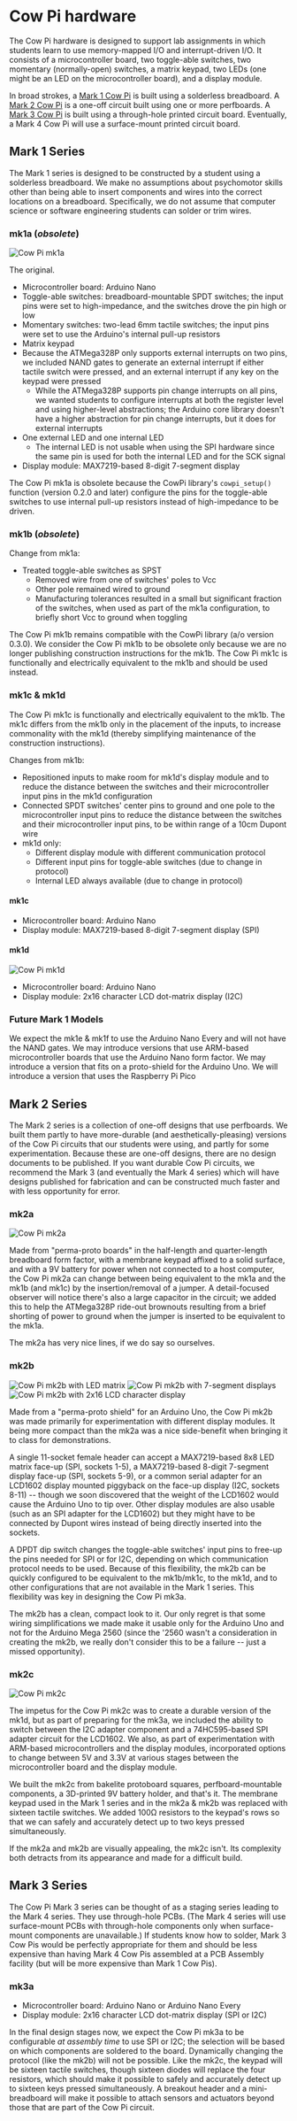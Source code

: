 # Cow Pi hardware

The Cow Pi hardware is designed to support lab assignments in which students
learn to use memory-mapped I/O and interrupt-driven I/O. It consists of a
microcontroller board, two toggle-able switches, two momentary (normally-open)
switches, a matrix keypad, two LEDs (one might be an LED on the microcontroller
board), and a display module.

In broad strokes, a [Mark 1 Cow Pi](#mark-1-series) is built using a solderless
breadboard. A [Mark 2 Cow Pi](#mark-2-series) is a one-off circuit built using one
or more perfboards. A [Mark 3 Cow Pi](#mark-3-series) is built using a 
through-hole printed circuit board. Eventually, a Mark 4 Cow Pi will use a
surface-mount printed circuit board.

## Mark 1 Series

The Mark 1 series is designed to be constructed by a student using a solderless
breadboard. We make no assumptions about psychomotor skills other than being
able to insert components and wires into the correct locations on a breadboard.
Specifically, we do not assume that computer science or software engineering
students can solder or trim wires.

### mk1a (*obsolete*)

![Cow Pi mk1a](mk1a.jpg)

The original.
- Microcontroller board: Arduino Nano
- Toggle-able switches: breadboard-mountable SPDT switches; the input pins were
  set to high-impedance, and the switches drove the pin high or low
- Momentary switches: two-lead 6mm tactile switches; the input pins were set to
  use the Arduino's internal pull-up resistors
- Matrix keypad
- Because the ATMega328P only supports external interrupts on two pins, we
  included NAND gates to generate an external interrupt if either tactile switch
  were pressed, and an external interrupt if any key on the keypad were pressed
  - While the ATMega328P supports pin change interrupts on all pins, we wanted
    students to configure interrupts at both the register level and using
    higher-level abstractions; the Arduino core library doesn't have a higher
    abstraction for pin change interrupts, but it does for external interrupts
- One external LED and one internal LED
  - The internal LED is not usable when using the SPI hardware since the same
    pin is used for both the internal LED and for the SCK signal
- Display module: MAX7219-based 8-digit 7-segment display

The Cow Pi mk1a is obsolete because the CowPi library's `cowpi_setup()` function
(version 0.2.0 and later) configure the pins for the toggle-able switches to use
internal pull-up resistors instead of high-impedance to be driven.

### mk1b (*obsolete*)

Change from mk1a:
- Treated toggle-able switches as SPST
  - Removed wire from one of switches' poles to Vcc
  - Other pole remained wired to ground
  - Manufacturing tolerances resulted in a small but significant fraction of the
    switches, when used as part of the mk1a configuration, to briefly short Vcc
    to ground when toggling

The Cow Pi mk1b remains compatible with the CowPi library (a/o version 0.3.0).
We consider the Cow Pi mk1b to be obsolete only because we are no longer
publishing construction instructions for the mk1b. The Cow Pi mk1c is
functionally and electrically equivalent to the mk1b and should be used instead.

### mk1c & mk1d

The Cow Pi mk1c is functionally and electrically equivalent to the mk1b. The
mk1c differs from the mk1b only in the placement of the inputs, to increase
commonality with the mk1d (thereby simplifying maintenance of the construction
instructions).

Changes from mk1b:
- Repositioned inputs to make room for mk1d's display module and to reduce the
  distance between the switches and their microcontroller input pins in the mk1d
  configuration
- Connected SPDT switches' center pins to ground and one pole to the
  microcontroller input pins to reduce the distance between the switches and
  their microcontroller input pins, to be within range of a 10cm Dupont wire
- mk1d only:
  - Different display module with different communication protocol
  - Different input pins for toggle-able switches (due to change in protocol)
  - Internal LED always available (due to change in protocol)

#### mk1c
- Microcontroller board: Arduino Nano
- Display module: MAX7219-based 8-digit 7-segment display (SPI)

#### mk1d

![Cow Pi mk1d](mk1d.jpg)

- Microcontroller board: Arduino Nano
- Display module: 2x16 character LCD dot-matrix display (I2C)

### Future Mark 1 Models

We expect the mk1e & mk1f to use the Arduino Nano Every and will not have the
NAND gates. We may introduce versions that use ARM-based microcontroller boards
that use the Arduino Nano form factor. We may introduce a version that fits on
a proto-shield for the Arduino Uno. We will introduce a version that uses the
Raspberry Pi Pico

## Mark 2 Series

The Mark 2 series is a collection of one-off designs that use perfboards. We
built them partly to have more-durable (and aesthetically-pleasing) versions of
the Cow Pi circuits that our students were using, and partly for some
experimentation. Because these are one-off designs, there are no design
documents to be published. If you want durable Cow Pi circuits, we recommend the
Mark 3 (and eventually the Mark 4 series) which will have designs published for
fabrication and can be constructed much faster and with less opportunity for
error.

### mk2a

![Cow Pi mk2a](mk2a.jpg)

Made from "perma-proto boards" in the half-length and quarter-length breadboard
form factor, with a membrane keypad affixed to a solid surface, and with a 9V
battery for power when not connected to a host computer, the Cow Pi mk2a can
change between being equivalent to the mk1a and the mk1b (and mk1c) by the
insertion/removal of a jumper. A detail-focused observer will notice there's
also a large capacitor in the circuit; we added this to help the ATMega328P
ride-out brownouts resulting from a brief shorting of power to ground when the
jumper is inserted to be equivalent to the mk1a.

The mk2a has very nice lines, if we do say so ourselves.

### mk2b

![Cow Pi mk2b with LED matrix](mk2b-1.jpg)
![Cow Pi mk2b with 7-segment displays](mk2b-2.jpg)
![Cow Pi mk2b with 2x16 LCD character display](mk2b-3.jpg)

Made from a "perma-proto shield" for an Arduino Uno, the Cow Pi mk2b was made
primarily for experimentation with different display modules. It being more
compact than the mk2a was a nice side-benefit when bringing it to class for
demonstrations.

A single 11-socket female header can accept a MAX7219-based 8x8 LED matrix
face-up (SPI, sockets 1-5), a MAX7219-based 8-digit 7-segment display face-up
(SPI, sockets 5-9), or a common serial adapter for an LCD1602 display mounted
piggyback on the face-up display (I2C, sockets 8-11) -- though we soon
discovered that the weight of the LCD1602 would cause the Arduino Uno to tip
over. Other display modules are also usable (such as an SPI adapter for the
LCD1602) but they might have to be connected by Dupont wires instead of being
directly inserted into the sockets.

A DPDT dip switch changes the toggle-able switches' input pins to free-up the
pins needed for SPI or for I2C, depending on which communication protocol
needs to be used. Because of this flexibility, the mk2b can be quickly
configured to be equivalent to the mk1b/mk1c, to the mk1d, and to other
configurations that are not available in the Mark 1 series. This flexibility was
key in designing the Cow Pi mk3a.

The mk2b has a clean, compact look to it. Our only regret is that some wiring
simplifications we made make it usable only for the Arduino Uno and not for the
Arduino Mega 2560 (since the '2560 wasn't a consideration in creating the mk2b,
we really don't consider this to be a failure -- just a missed opportunity).

### mk2c

![Cow Pi mk2c](mk2c.jpg)

The impetus for the Cow Pi mk2c was to create a durable version of the mk1d, but
as part of preparing for the mk3a, we included the ability to switch between the
I2C adapter component and a 74HC595-based SPI adapter circuit for the
LCD1602. We also, as part of experimentation with ARM-based microcontrollers and
the display modules, incorporated options to change between 5V and 3.3V at
various stages between the microcontroller board and the display module.

We built the mk2c from bakelite protoboard squares, perfboard-mountable
components, a 3D-printed 9V battery holder, and that's it. The membrane keypad
used in the Mark 1 series and in the mk2a & mk2b was replaced with sixteen
tactile switches. We added 100Ω resistors to the keypad's rows so that we can
safely and accurately detect up to two keys pressed simultaneously.

If the mk2a and mk2b are visually appealing, the mk2c isn't. Its complexity
both detracts from its appearance and made for a difficult build.

## Mark 3 Series

The Cow Pi Mark 3 series can be thought of as a staging series leading to the
Mark 4 series. They use through-hole PCBs. (The Mark 4 series will use
surface-mount PCBs with through-hole components only when surface-mount
components are unavailable.) If students know how to solder, Mark 3 Cow Pis
would be perfectly appropriate for them and should be less expensive than having
Mark 4 Cow Pis assembled at a PCB Assembly facility (but will be more expensive
than Mark 1 Cow Pis).

### mk3a

- Microcontroller board: Arduino Nano or Arduino Nano Every
- Display module: 2x16 character LCD dot-matrix display (SPI or I2C)

In the final design stages now, we expect the Cow Pi mk3a to be configurable *at
assembly time* to use SPI or I2C; the selection will be based on which
components are soldered to the board. Dynamically changing the protocol (like
the mk2b) will not be possible. Like the mk2c, the keypad will be sixteen
tactile switches, though sixteen diodes will replace the four resistors, which
should make it possible to safely and accurately detect up to sixteen keys
pressed simultaneously. A breakout header and a mini-breadboard will make it
possible to attach sensors and actuators beyond those that are part of the Cow Pi
circuit.
